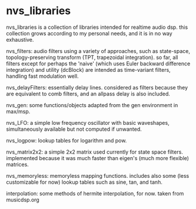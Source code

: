# nvs_libraries

nvs_libraries is a collection of libraries intended for realtime audio dsp. 
this collection grows according to my personal needs, and it is in no way exhaustive.

nvs_filters:
audio filters using a variety of approaches, such as state-space, topology-preserving transform (TPT, trapezoidal integration).
so far, all filters except for perhaps the 'naive' (which uses Euler backward difference integration) and utility (dcBlock) are intended 
as time-variant filters, handling fast modulation well.

nvs_delayFilters:
essentially delay lines. considered as filters because they are equivalent to comb filters, and an allpass delay is also included.

nvs_gen:
some functions/objects adapted from the gen environment in max/msp.

nvs_LFO:
a simple low frequency oscillator with basic waveshapes, simultaneously available but not computed if unwanted.

nvs_logpow:
lookup tables for logarithm and pow.

nvs_matrix2x2:
a simple 2x2 matrix used currently for state space filters. implemented because it was much faster than eigen's (much more flexible) matrices.

nvs_memoryless:
memoryless mapping functions. includes also some (less customizable for now) lookup tables such as sine, tan, and tanh.

interpolation: 
some methods of hermite interpolation, for now. taken from musicdsp.org
